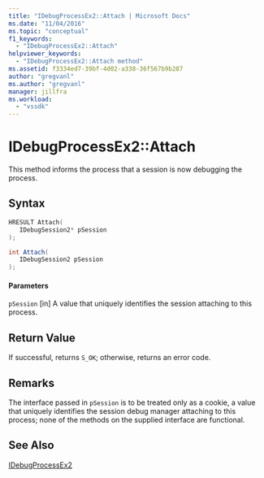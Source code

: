 ```yaml
---
title: "IDebugProcessEx2::Attach | Microsoft Docs"
ms.date: "11/04/2016"
ms.topic: "conceptual"
f1_keywords:
  - "IDebugProcessEx2::Attach"
helpviewer_keywords:
  - "IDebugProcessEx2::Attach method"
ms.assetid: f3334ed7-39bf-4d02-a338-36f567b9b287
author: "gregvanl"
ms.author: "gregvanl"
manager: jillfra
ms.workload:
  - "vssdk"
---
```

# IDebugProcessEx2::Attach
This method informs the process that a session is now debugging the process.

## Syntax

```cpp
HRESULT Attach( 
   IDebugSession2* pSession
);
```

```csharp
int Attach(
   IDebugSession2 pSession
);
```

#### Parameters
 `pSession`
 [in] A value that uniquely identifies the session attaching to this process.

## Return Value
 If successful, returns `S_OK`; otherwise, returns an error code.

## Remarks
 The interface passed in `pSession` is to be treated only as a cookie, a value that uniquely identifies the session debug manager attaching to this process; none of the methods on the supplied interface are functional.

## See Also
 [IDebugProcessEx2](../../../extensibility/debugger/reference/idebugprocessex2.md)